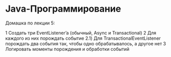 # Java-Программирование
Домашка по лекции 5:

1 Создать три EventListener’a (обычный, Async и Transactional)
2 Для каждого из них порождать событие 2.1) Для TransactionalEventListener порождать два события так, чтобы одно обрабатывалось, а другое нет
3 Логировать моменты порождения и обработки событий
